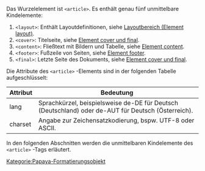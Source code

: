 
Das Wurzelelement ist `<article>`. Es enthält genau fünf unmittelbare Kindelemente:

1.  `<layout>`: Enthält Layoutdefinitionen, siehe [Layoutbereich (Element layout)](Layoutbereich_(Element_layout).md).
2.  `<cover>`: Titelseite, siehe [Element cover und final](Element_cover_und_final.md).
3.  `<content>`: Fließtext mit Bildern und Tabelle, siehe [Element content](Element_content.md).
4.  `<footer>`: Fußzeile von Seiten, siehe [Element footer](Element_footer.md).
5.  `<final>`: Letzte Seite des Dokuments, siehe [Element cover und final](Element_cover_und_final.md).

Die Attribute des `<article>` -Elements sind in der folgenden Tabelle aufgeschlüsselt:

|Attribut|Bedeutung|
|--------|---------|
|lang|Sprachkürzel, beispielsweise de-DE für Deutsch (Deutschland) oder de-AUT für Deutsch (Österreich).|
|charset|Angabe zur Zeichensatzkodierung, bspw. UTF-8 oder ASCII.|

In den folgenden Abschnitten werden die unmittelbaren Kindelemente des `<article>` -Tags erläutert.

[Kategorie:Papaya-Formatierungsobjekt](../export_de/Kategorie:Papaya-Formatierungsobjekt.md)
